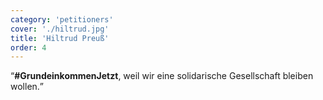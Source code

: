 ```yaml
---
category: 'petitioners'
cover: './hiltrud.jpg'
title: 'Hiltrud Preuß'
order: 4
---
```


<q>**#GrundeinkommenJetzt**, weil wir eine solidarische Gesellschaft bleiben wollen.</q>
